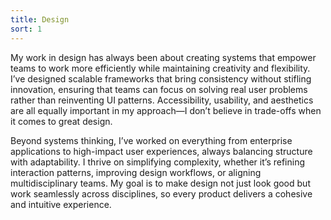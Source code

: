 ```yaml
---
title: Design
sort: 1
---
```


My work in design has always been about creating systems that empower teams to work more efficiently while maintaining creativity and flexibility. I’ve designed scalable frameworks that bring consistency without stifling innovation, ensuring that teams can focus on solving real user problems rather than reinventing UI patterns. Accessibility, usability, and aesthetics are all equally important in my approach—I don’t believe in trade-offs when it comes to great design.

Beyond systems thinking, I’ve worked on everything from enterprise applications to high-impact user experiences, always balancing structure with adaptability. I thrive on simplifying complexity, whether it’s refining interaction patterns, improving design workflows, or aligning multidisciplinary teams. My goal is to make design not just look good but work seamlessly across disciplines, so every product delivers a cohesive and intuitive experience.
